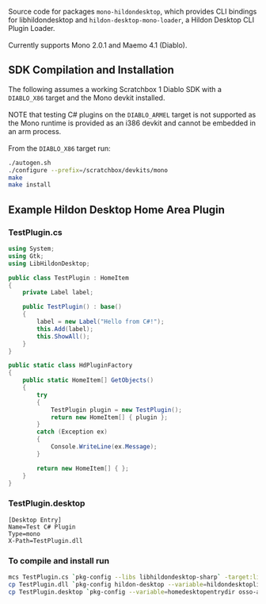 Source code for packages `mono-hildondesktop`, which provides CLI bindings for libhildondesktop
and `hildon-desktop-mono-loader`, a Hildon Desktop CLI Plugin Loader.\
\
Currently supports Mono 2.0.1 and Maemo 4.1 (Diablo).

## SDK Compilation and Installation

The following assumes a working Scratchbox 1 Diablo SDK with a `DIABLO_X86` target
and the Mono devkit installed.\
\
NOTE that testing C# plugins on the `DIABLO_ARMEL` target is not supported as the
Mono runtime is provided as an i386 devkit and cannot be embedded in an arm process.\
\
From the `DIABLO_X86` target run:
```sh
./autogen.sh
./configure --prefix=/scratchbox/devkits/mono
make
make install
```
## Example Hildon Desktop Home Area Plugin 
 
### TestPlugin.cs
```c#
using System;
using Gtk;
using LibHildonDesktop;

public class TestPlugin : HomeItem
{
    private Label label;

    public TestPlugin() : base()
    {
        label = new Label("Hello from C#!");
        this.Add(label);
        this.ShowAll();
    }
}

public static class HdPluginFactory
{
    public static HomeItem[] GetObjects()
    {
        try
        {
            TestPlugin plugin = new TestPlugin();
            return new HomeItem[] { plugin };
        }
        catch (Exception ex)
        {
            Console.WriteLine(ex.Message);
        }

        return new HomeItem[] { };
    }
} 
```
### TestPlugin.desktop
```
[Desktop Entry]
Name=Test C# Plugin
Type=mono
X-Path=TestPlugin.dll
```
### To compile and install run 
```sh 
mcs TestPlugin.cs `pkg-config --libs libhildondesktop-sharp` -target:library
cp TestPlugin.dll `pkg-config hildon-desktop --variable=hildondesktoplibdir`
cp TestPlugin.desktop `pkg-config --variable=homedesktopentrydir osso-af-settings`
```


